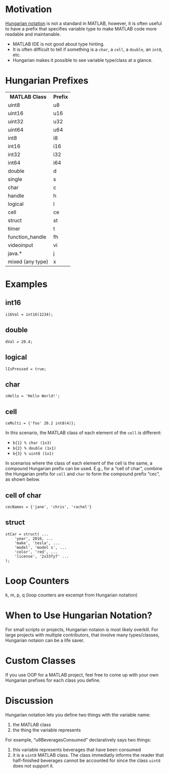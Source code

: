 # Motivation

[Hungarian notation](https://en.wikipedia.org/wiki/Hungarian_notation) is not a standard in MATLAB, however, it is often useful to have a prefix that specifies variable type to make MATLAB code more readable and maintanable.  

* MATLAB IDE is not good about type hinting.  
* It is often difficult to tell if something is a `char`, a `cell`, a `double`, an `int8`, etc.  
* Hungarian makes it possible to see variable type/class at a glance.

# Hungarian Prefixes

<table>
  <tr>
    <th>MATLAB Class</th>
    <th>Prefix</th>
  </tr>
  
  <tr>
    <td>uint8</td>
    <td>u8</td>
  </tr>
  <tr>
    <td>uint16</td>
    <td>u16</td>
  </tr>
   <tr>
    <td>uint32</td>
    <td>u32</td>
  </tr>
   <tr>
    <td>uint64</td>
    <td>u64</td>
  </tr>

  <tr>
    <td>int8</td>
    <td>i8</td>
  </tr>
  <tr>
    <td>int16</td>
    <td>i16</td>
  </tr>
   <tr>
    <td>int32</td>
    <td>i32</td>
  </tr>
   <tr>
    <td>int64</td>
    <td>i64</td>
  </tr>
  <tr>
    <td>double</td>
    <td>d</td>
  </tr>
  <tr>
    <td>single</td>
    <td>s</td>
  </tr>
  <tr>
    <td>char</td>
    <td>c</td>
  </tr>
  <tr>
    <td>handle</td>
    <td>h</td>
  </tr>
   <tr>
    <td>logical</td>
    <td>l</td>
  </tr>

  <tr>
    <td>cell</td>
    <td>ce</td>
  </tr>

  <tr>
    <td>struct</td>
    <td>st</td>
  </tr>
  <tr>
    <td>timer</td>
    <td>t</td>
  </tr>

  <tr>
    <td>function_handle</td>
    <td>fh</td>
  </tr>

  <tr>
    <td>videoinput</td>
    <td>vi</td>
  </tr>
  <tr>
    <td>java.*</td>
    <td>j</td>
  </tr>

  <tr>
	<td>mixed (any type)</td>
    <td>x</td>
  </tr>
</table>


# Examples

## int16
`i16Val = int16(1234);`

## double
`dVal = 20.4;`

## logical
`lIsPressed = true;`
## char
`cHello = 'Hello World!';`

## cell
`ceMulti = {'foo' 20.2 int8(4)};`

In this scenario, the MATLAB class of each element of the `cell` is different: 

* `b{1} % char (1x3)` 
* `b{2} % double (1x1)`
* `b{3} % uint8 (1x1)`

In scenarios where the class of each element of the cell is the same, a compound Hungarian prefix can be used.  E.g., for a “cell of char”, combine the Hungarian prefix for `cell` and `char` to form the compound prefix “cec”, as shown below.

## cell of char
`cecNames = {'jane', 'chris', 'rachel'}`

## struct

	stCar = struct( ...
		'year', 2016, ...
		'make', 'tesla', ...
		'model', 'model s', ...
		'color', 'red', ...
		'license', '2x33fy7' ...
	);

# Loop Counters

k, m, p, q (loop counters are excempt from Hungarian notation)

# When to Use Hungarian Notation?

For small scripts or projects, Hungarian notaion is most likely overkill.  For large projects with multiple contributors, that involve many types/classes, Hungarian notaion can be a life saver.

# Custom Classes

If you use OOP for a MATLAB project, feel free to come up with your own Hungarian prefixes for each class you define.

# Discussion

Hungarian notation lets you define two things with the variable name:

 1. the MATLAB class 
 2. the thing the variable represents

For example, “u8BeveragesConsumed" declaratively says two things:
1. this variable represents beverages that have been consumed
2. it is a `uint8` MATLAB class. The class immediatly informs the reader that half-finished beverages cannot be accounted for since the class `uint8` does not support it. 








